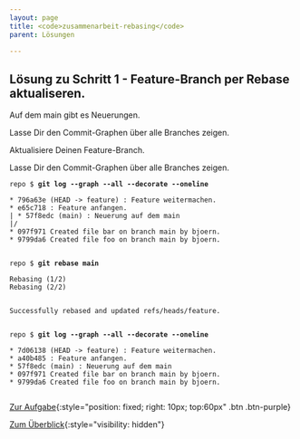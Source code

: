 ```yaml
---
layout: page
title: <code>zusammenarbeit-rebasing</code>
parent: Lösungen

---
```

## Lösung zu Schritt 1 - Feature-Branch per Rebase aktualiseren.

Auf dem main gibt es Neuerungen.

Lasse Dir den Commit-Graphen über alle Branches zeigen.

Aktualisiere Deinen Feature-Branch.

Lasse Dir den Commit-Graphen über alle Branches zeigen.


<pre><code>repo $ <b>git log --graph --all --decorate --oneline</b><br><br>* 796a63e (HEAD -&gt; feature) : Feature weitermachen.<br>* e65c718 : Feature anfangen.<br>| * 57f8edc (main) : Neuerung auf dem main<br>|/  <br>* 097f971 Created file bar on branch main by bjoern.<br>* 9799da6 Created file foo on branch main by bjoern.<br><br></code></pre>



<pre><code>repo $ <b>git rebase main</b><br><br>Rebasing (1/2)<br>Rebasing (2/2)<br><br>                                                                                <br>Successfully rebased and updated refs/heads/feature.<br><br></code></pre>



<pre><code>repo $ <b>git log --graph --all --decorate --oneline</b><br><br>* 7d06138 (HEAD -&gt; feature) : Feature weitermachen.<br>* a40b485 : Feature anfangen.<br>* 57f8edc (main) : Neuerung auf dem main<br>* 097f971 Created file bar on branch main by bjoern.<br>* 9799da6 Created file foo on branch main by bjoern.<br><br></code></pre>


[Zur Aufgabe](aufgabe-zusammenarbeit-rebasing.html){:style="position: fixed; right: 10px; top:60px" .btn .btn-purple}

[Zum Überblick](../../ueberblick.html){:style="visibility: hidden"}

